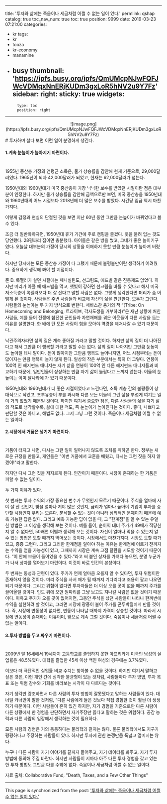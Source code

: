 
---
title: '투자와 삶에는 죽음이나 세금처럼 어쩔 수 없는 일이 있다.'
permlink: qshap
catalog: true
toc_nav_num: true
toc: true
position: 9999
date: 2019-03-23 07:21:00
categories:
- kr
tags:
- kr
- tooza
- kr-economy
- manamine
- busy
thumbnail: 'https://ipfs.busy.org/ipfs/QmUMcpNJwFQFJWcVDMqxNnERjKUDm3gxLoR5hNV2u9Y7Fz'
sidebar:
    right:
        sticky: true
widgets:
    -
        type: toc
        position: right
---


<center>
![image.png](https://ipfs.busy.org/ipfs/QmUMcpNJwFQFJWcVDMqxNnERjKUDm3gxLoR5hNV2u9Y7Fz)
</center>
#
투자하며 살다 보면 이런 일이 분명하게 생긴다.  

#### 1.계속 눈높이가 높아지기 마련이다. 
#
1955년 중산층 가정의 연평균 소득은, 물가 상승률을 감안해 현재 기준으로, 29,000달러였다. 1965년이 되자 42,000달러가 되었고, 현재는 62,000달러가 넘는다. 

1950년대와 1960년대가 미국 중산층이 가장 넉넉한 보수를 받았던 시절이란 점은 대부분이 인정한다. 하지만 물가 상승률을 감안해 금액으로만 보면, 미국 중산층을 1950년대와 1960년대의 어느 시점보다 2018년에 더 많은 보수를 받았다. 시간당 임금 역시 마찬가지다. 

이렇게 감정과 현실의 단절된 것을 보면 지난 60년 동안 그만큼 눈높이가 바뀌었다고 볼 수 있다.  

조금 더 일반화하자면, 1950년대 휴가 기간에 주로 캠핑을 즐겼다. 옷을 물려 입는 것도 당연했다. 28평짜리 집이면 충분했다. 아이들은 같은 방을 썼고, 그네가 좋은 놀이기구였다. 오늘날 대부분의 가정이 당시의 상황을 이해하지 못할 만큼 눈높이가 높아져 버렸다.  

하지만 당시에는 모든 중산층 가정이 다 그랬기 때문에 불평불만이란 생각하기 어려웠다. 중요하게 생각해 봐야 할 지점이다. 

존 D. 록펠러가 살던 시절에는 페니실린도, 선크림도, 애드빌 같은 진통제도 없었다. 하지만 머리가 아플 때 애드빌을 먹고, 햇빛이 강하면 선크림을 바를 수 있다고 해서 미국 저소득층이 록펠러보다 더 잘 산다고 말할 사람은 없다. 그렇게 생각한다면 머리가 좀 어떻게 된 것이다. 사람들은 주변 사람들과 비교해 자신의 삶을 판단한다. 모두가 그런다. 사람들의 눈높이는 두 가지 방식으로 변한다. 세바스찬 융거의 책 “(Tribe: On Homecoming and Belonging; 트라이브, 각자도생을 거부하라)”은 재난 상황에 처한 사람들, 예를 들어 전쟁에 참전한 군인들과 자연재해를 겪은 이웃들이 다른 사람을 돕는 이유를 설명한다. 한 배에 탄 모든 사람이 힘을 모아야 역경을 헤쳐나갈 수 있기 때문이다.  

낙관주의자라면 삶의 질은 계속 좋아질 거라고 말할 것이다. 하지만 삶의 질이 더 나아진다고 해서 그만큼 더 행복할 거라고 말할 수는 없다. 삶의 질이 나아지만 그만큼 눈높이도 높아질 테니 말이다. 돈이 많아지만 그만큼 행복도 늘어나지면, 어느 시점부터는 돈이 많아지는 만큼 행복이 늘지 않게 된다. 일상의 작은 부분에서는 특히 더 그렇다. 연봉이 100억 인 헤지펀드 매니저는 자기 삶을 연봉이 100억 인 다른 헤지펀드 매니저들과 비교하기 때문에, 일반인들이 상상하는 만큼 자기 삶이 놀랍다고 느끼지 않는다. 이들의 눈높이는 이미 달나라에 가 있기 때문이다. 

1950년대와 1960년대가 더 좋은 시절이었다고 느낀다면, 소득 계층 간의 불평등이 상대적으로 적었고, 초부유층이 부를 과시해 다른 모든 이들의 그런 삶을 부럽게 여기는 일이 거의 없었기 때문일 것이다. 하지만 여기서 중요한 점은, 다른 사람들의 삶을 자기 삶의 척도로 생각할수록, 삶에 대한 척도, 즉 눈높이가 높아진다는 것이다. 좋다, 나쁘다고 판단할 것은 아니고, 해법도 없다. 그저 그냥 그런 것이다. 죽음이나 세금처럼 어쩔 수 없는 일이다.  

#### 2.시장에서 거품은 생기기 마련이다.
#
거품이 터지고 나면, 다시는 그런 일이 일어나지 않도록 조치를 취하곤 한다. 정부는 새로운 규정을 만들고, 개인들은 "이번 거품에서 교훈을 배웠고, 다시는 그런 짓을 하지 않겠어!"라고 말한다. 

하지만 다시 그런 짓을 저지르게 된다. 인간이기 때문이다. 시장이 존재하는 한 거품은 피할 수 없는 일이다.  

두 가지 이유가 있다. 

첫 번째는 투자 수익의 가장 중요한 변수가 무엇인지 모르기 때문이다. 주식을 얼마에 사야 잘 산 것인지, 빚을 얼마나 져야 많은 것인지, 금리가 얼마나 높아야 기업이 투자를 중단할 시점인지 우리는 모른다. 분석할 수 있는 것이 아니라 심리적인 문제이기 때문에 예측 가능한 답은 없다. 그리고 예측 가능한 답이 없을 때, 그 "한계점"을 알 수 있는 유일한 방법은 그 이상을 생각해 보는 것이다. 예를 들어, 순이익 대비 주가가 49배가 적당한지 알 수 없다면, 50배면 어떨까 생각해 보는 것이다. 자신이 얼마나 먹을 수 있는지 알 수 있는 방법은 토할 때까지 먹어보는 것이다. 시장에서도 마찬가지다. 시장도 토할 때가 있고, 종종 그런다. 그리고 그러한 한계점을 알아야 하는 이유는 한계점에 이르기 전까지는 수익을 얻을 가능성이 있고, 그때까지 시장은 계속 고점 탈환을 시도할 것이기 때문이다. “이 안에 보물이 들어있을 수 있다.”라고 써 붙인 상자를 가져다 놓으면, 분명 누군가가 나서 상자를 열어보기 마련이다. 이것이 바로 인간의 본성이다. 

두 번째는 동성과 관련이 있다. 주가가 언제 얼마큼 오를지 알 수 있다면, 투자 위험이란 존재하지 않을 것이다. 미리 주식을 사서 때가 될 때까지 기다리다고 조용히 팔고 나오면 되기 때문이다. 그리고 위험이 없다면 투자자들은 더 이상 오를 곳이 없을 때까지 주가를 끌어올릴 것이다. 인도 위에 오만 원짜리를 그냥 보고도 지나갈 사람은 없을 것이기 때문이다. 이윽고 주가가 오를 곳이 없어지면, 그동안 주식을 샀던 사람들이 나타나 한꺼번에 수익을 실현하려 할 것이고, 그러면 시장에 광풍이 불어 주가를 곤두박질치게 만들 것이다. 즉, 시장에 변동성이 없다면, 변동이 나타날 때까지 가격이 상승할 것이다. 따라서 시장에 변동성이 존재하는 이유이며, 앞으로 계속 그럴 것이다. 죽음이나 세금처럼 어쩔 수 없는 일이다.  

#### 3.투자 방법을 두고 싸우기 마련이다.  
#
2009년 말 16세에서 19세까지 고등학교를 졸업하지 못한 아프리카계 미국인 남성의 실업률은 48.5%였다. 대학을 졸업한 45세 이상 백인 여성의 경우에는 3.7%였다.  

이보다 더 극단적인 실업률 비교 수치는 찾아볼 수 없을 것이다. 하지만 여기서 말하고 싶은 것은, 이런 개인 간에 심각한 불균형이 있는 것처럼, 사람들마다 투자 방법, 투자 목표 또는 위험 감수와 기회를 바라보는 시각이 다 다르다는 것이다.  

자기 생각만 강조하면서 다른 사람의 투자 방법이 잘못됐다고 말하는 사람들이 있다. 대너일 카너먼이 말한 것처럼, “다른 사람에게 들은 것보다 직접 경험한 것이 훨씬 더 생생하기 때문이다. 이런 사람들이 흔히 있긴 하지만, 자기 경험을 기준으로만 다른 사람이 다른 상황에서 한 경험을 판단하면서 자기주장만 옳다고 말하는 것은 위험하다. 공감 능력과 다른 사람의 입장에서 생각하는 것이 필요하다.  

모든 사람의 경험은 거의 동등하다는 물리학과 같지는 않다. 물론 물리학에서도 지구가 평평하다고 주장하는 사람들이 있다. 하지만 투자에 관한 논쟁만큼 폭넓고 열띠지는 않다.  

누구나 다른 사람이 자기 이야기를 끝까지 들어주고, 자기 데이터를 봐주고, 자기 투자 방법에 동의해 주길 바란다. 하지만 사람들이 저마다 아주 다른 투자 경험을 갖고 있는 한 투자 방법도 그만큼 다를 수밖에 없다. 죽음이나 세금처럼 어쩔 수 없는 일이다. 

자료 출처: Collaborative Fund, "Death, Taxes, and a Few Other Things"

- - -

This page is synchronized from the post: ['투자와 삶에는 죽음이나 세금처럼 어쩔 수 없는 일이 있다.'](https://steemit.com/@pius.pius/qshap)
